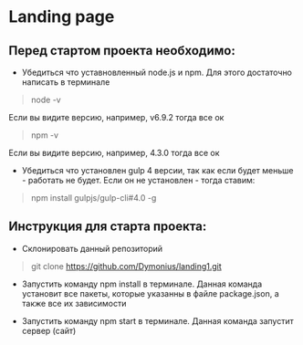 # Landing page
## Перед стартом проекта необходимо:
* Убедиться что уставновленный node.js и npm. Для этого достаточно написать в терминале

> node -v


Если вы видите версию, например, v6.9.2 тогда все ок

> npm -v


Если вы видите версию, например, 4.3.0 тогда все ок

* Убедиться что установлен gulp 4 версии, так как если будет меньше - работать не будет.
Если он не установлен - тогда ставим:


> npm install gulpjs/gulp-cli#4.0 -g



## Инструкция для старта проекта:

* Склонировать данный репозиторий

> git clone https://github.com/Dymonius/landing1.git


* Запустить команду npm install в терминале. Данная команда установит все пакеты, которые указанны в файле
package.json, а также все их зависимости

* Запустить команду npm start в терминале. Данная команда запустит сервер (сайт)



